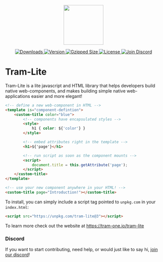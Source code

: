<p align="center">
  <a href="http://tram-one.io/tram-lite/" target="_blank">
    <img src="https://unpkg.com/@tram-one/tram-logo@5.0.1/dist/lite.svg" width="128">
  </a>
</p>

<div align="center">
  <a href="https://www.npmjs.com/package/tram-lite">
    <img src="https://img.shields.io/npm/dm/tram-lite.svg" alt="Downloads">
  </a>
  <a href="https://www.npmjs.com/package/tram-lite">
    <img src="https://img.shields.io/npm/v/tram-lite.svg" alt="Version">
  </a>
  <a href="https://bundlephobia.com/package/tram-lite">
    <img src="https://badgen.net/bundlephobia/minzip/tram-lite" alt="Gzipped Size">
  </a>
  <a href="https://www.npmjs.com/package/tram-lite">
    <img src="https://img.shields.io/npm/l/tram-lite.svg" alt="License">
  </a>
  <a href="https://discord.gg/dpBXAQC">
    <img src="https://img.shields.io/badge/discord-join-5865F2.svg?style=flat" alt="Join Discord">
  </a>
</div>

# Tram-Lite

Tram-Lite is a lite javascript and HTML library that helps developers build native web-components, and makes building
simple native web-applications easier and more elegant!

```html
<!-- define a new web-component in HTML -->
<template is="component-defintion">
	<custom-title color="blue">
		<!-- components have encapsulated styles -->
		<style>
			h1 { color: ${'color'} }
		</style>

		<!-- embed attributes right in the template -->
		<h1>${'page'}</h1>

		<!-- run script as soon as the component mounts -->
		<script>
			document.title = this.getAttribute('page');
		</script>
	</custom-title>
</template>

<!-- use your new component anywhere in your HTML! -->
<custom-title page="Introduction!"></custom-title>
```

To install, you can simply include a script tag pointed to `unpkg.com` in your `index.html`:

```html
<script src="https://unpkg.com/tram-lite@3"></script>
```

To learn more check out the website at https://tram-one.io/tram-lite

### Discord

If you want to start contributing, need help, or would just like to say hi,
[join our discord](https://discord.gg/dpBXAQC)!
